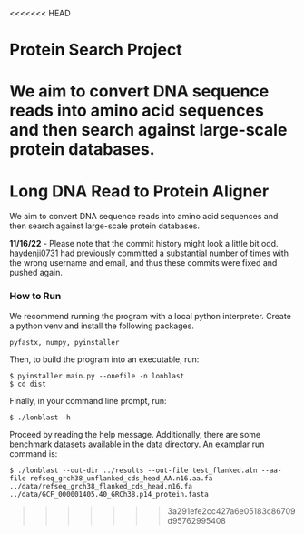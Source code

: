 <<<<<<< HEAD
# Protein Search Project

We aim to convert DNA sequence reads into amino acid sequences and then search against large-scale protein databases.
=======
# Long DNA Read to Protein Aligner

We aim to convert DNA sequence reads into amino acid sequences and then search against large-scale protein databases.

**11/16/22** - Please note that the commit history might look a little bit odd. [haydenji0731](https://github.com/haydenji0731) had previously committed a substantial number of times with the wrong username and email, and thus these commits were fixed and pushed again.

### How to Run ###

We recommend running the program with a local python interpreter. Create a python venv and install the following packages. 

```
pyfastx, numpy, pyinstaller
```

Then, to build the program into an executable, run:

```
$ pyinstaller main.py --onefile -n lonblast
$ cd dist
```

Finally, in your command line prompt, run:

```
$ ./lonblast -h
```
Proceed by reading the help message. Additionally, there are some benchmark datasets available in the data directory. An examplar run command is:

```
$ ./lonblast --out-dir ../results --out-file test_flanked.aln --aa-file refseq_grch38_unflanked_cds_head_AA.n16.aa.fa ../data/refseq_grch38_flanked_cds_head.n16.fa ../data/GCF_000001405.40_GRCh38.p14_protein.fasta
```


>>>>>>> 3a291efe2cc427a6e05183c86709d95762995408
